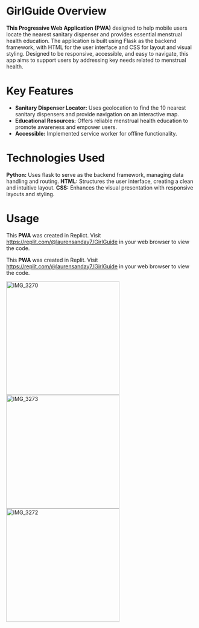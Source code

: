 # GirlGuide Overview
**This Progressive Web Application (PWA)** designed to help mobile users locate the nearest sanitary dispenser and provides essential menstrual health education. The application is built using Flask as the backend framework, with HTML for the user interface and CSS for layout and visual styling. Designed to be responsive, accessible, and easy to navigate, this app aims to support users by addressing key needs related to menstrual health. 

# Key Features
* **Sanitary Dispenser Locator:** Uses geolocation to find the 10 nearest sanitary dispensers and provide navigation on an interactive map.  
* **Educational Resources:** Offers reliable menstrual health education to promote awareness and empower users.
* **Accessible:** Implemented service worker for offline functionality.

# Technologies Used
**Python:** Uses flask to serve as the backend framework, managing data handling and routing.
**HTML:** Structures the user interface, creating a clean and intuitive layout.
**CSS:** Enhances the visual presentation with responsive layouts and styling.

# Usage
This **PWA** was created in Replict. Visit https://replit.com/@laurensanday7/GirlGuide in your web browser to view the code.

This **PWA** was created in Replit. Visit https://replit.com/@laurensanday7/GirlGuide in your web browser to view the code.

<img src="https://github.com/user-attachments/assets/d7abfdd8-ceaf-4ddd-9aa0-d87e12c75680" alt="IMG_3270" width="300">
<img src="https://github.com/user-attachments/assets/25780634-50fa-4219-bc83-bb5e2068e895" alt="IMG_3273" width="300">
<img src="https://github.com/user-attachments/assets/c445a3a0-bf65-459c-94ed-889a331f225c" alt="IMG_3272" width="300">



